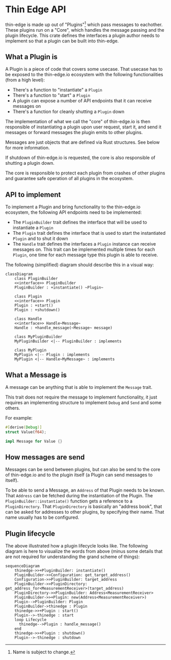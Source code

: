 # Thin Edge API

thin-edge is made up out of "Plugins"[^1] which pass messages to eachother.
These plugins run on a "Core", which handles the message passing and the plugin
lifecycle.
This crate defines the interfaces a plugin author needs to implement so that a
plugin can be built into thin-edge.


## What a Plugin is

A Plugin is a piece of code that covers some usecase. That usecase has to be
exposed to the thin-edge.io ecosystem with the following functionalities (from a
high level):

* There's a function to "instantiate" a `Plugin`
* There's a function to "start" a `Plugin`
* A plugin can expose a number of API endpoints that it can receive messages on
* There's a function for cleanly shutting a `Plugin` down

The implementation of what we call the "core" of thin-edge.io is then
responsible of instantiating a plugin upon user request, start it, and send it
messages or forward messages the plugin emits to other plugins.

Messages are just objects that are defined via Rust structures. See below for
more information.

If shutdown of thin-edge.io is requested, the core is also responsible of
shutting a plugin down.

The core is responsible to protect each plugin from crashes of other plugins and
guarantee safe operation of all plugins in the ecosystem.


## API to implement

To implement a Plugin and bring functionality to the thin-edge.io ecosystem,
the following API endpoints need to be implemented:

* The `PluginBuilder` trait defines the interface that will be used to
  instantiate a `Plugin`
* The `Plugin` trait defines the interface that is used to start the
  instantiated `Plugin` and to shut it down
* The `Handle` trait defines the interfaces a `Plugin` instance can receive
  messages on. This trait can be implemented multiple times for each `Plugin`,
  one time for each message type this plugin is able to receive.

The following (simplified) diagram should describe this in a visual way:

<!--
the "aquamarine" crate does not yet support rendering this in rustdoc.
See: https://github.com/mersinvald/aquamarine/issues/19
-->
```mermaid
classDiagram
    class PluginBuilder
    <<interface>> PluginBuilder
    PluginBuilder : +instantiate() ~Plugin~

    class Plugin
    <<interface>> Plugin
    Plugin : +start()
    Plugin : +shutdown()

    class Handle
    <<interface>> Handle~Message~
    Handle : +handle_message(~Message~ message)

    class MyPluginBuilder
    MyPluginBuilder <|-- PluginBuilder : implements

    class MyPlugin
    MyPlugin <|-- Plugin : implements
    MyPlugin <|-- Handle~MyMessage~ : implements
```

## What a Message is

A message can be anything that is able to implement the `Message` trait.

This trait does not require the message to implement functionality, it just
requires an implementing structure to implement `Debug` and `Send` and some
others.

For example:

```rust
#[derive(Debug)]
struct Value(f64);

impl Message for Value {}
```

## How messages are send

Messages can be send between plugins, but can also be send to the core of
thin-edge.io and to the plugin itself (a Plugin can send messages to itself).

To be able to send a Message, an `Address` of that Plugin needs to be known.
That `Address` can be fetched during the instantiation of the Plugin. The
`PluginBuilder::instantiate()` function gets a reference to a `PluginDirectory`.
That `PluginDirectory` is basically an "address book", that can be asked for
addresses to other plugins, by specifying their name.
That name usually has to be configured.


## Plugin lifecycle

The above illustrated how a plugin lifecycle looks like. The following diagram
is here to visualize the words from above (minus some details that are not
required for understanding the grand scheme of things):

```mermaid
sequenceDiagram
    thinedge->>+PluginBuilder: instantiate()
    PluginBuilder->>Configuration: get_target_address()
    Configuration->>PluginBuilder: target_address
    PluginBuilder->>PluginDirectory: get_address_for<MeasurementReceiver>(target_address)
    PluginDirectory->>PluginBuilder: Address<MeasurementReceiver>
    PluginBuilder->>+Plugin: new(Address<MeasurementReceiver>)
    Plugin-->PluginBuilder: Plugin
    PluginBuilder->thinedge : Plugin
    thinedge->>+Plugin : start()
    Plugin-->-thinedge : start
    loop Lifecycle
      thinedge-->Plugin : handle_message()
    end
    thinedge->>+Plugin : shutdown()
    Plugin-->-thinedge : shutdown
```


[^1]: Name is subject to change.

